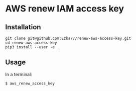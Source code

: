 # AWS renew IAM access key

## Installation
```
git clone git@github.com:Ezka77/renew-aws-access-key.git
cd renew-aws-access-key
pip3 install --user -e .
```

## Usage

In a terminal:
```
$ aws_renew_access_key
```

